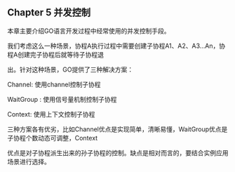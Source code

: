 ## Chapter 5 并发控制

本章主要介绍GO语言开发过程中经常使用的并发控制手段。

我们考虑这么一种场景，协程A执行过程中需要创建子协程A1、A2、A3…An，协程A创建完子协程后就等待子协程退

出。针对这种场景，GO提供了三种解决方案：

Channel: 使用channel控制子协程

WaitGroup : 使用信号量机制控制子协程

Context: 使用上下文控制子协程

三种方案各有优劣，比如Channel优点是实现简单，清晰易懂，WaitGroup优点是子协程个数动态可调整，Context

优点是对子协程派生出来的孙子协程的控制。缺点是相对而言的，要结合实例应用场景进行选择。 
